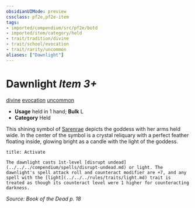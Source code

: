 ```yaml
---
obsidianUIMode: preview
cssclass: pf2e,pf2e-item
tags:
- imported/compendium/src/pf2e/botd
- imported/item/category/held
- trait/tradition/divine
- trait/school/evocation
- trait/rarity/uncommon
aliases: ["Dawnlight"]
---
```

# Dawnlight *Item 3+*  
[divine](divine.md)  [evocation](evocation.md)  [uncommon](uncommon.md)  

- **Usage** held in 1 hand; **Bulk** L
- **Category** Held

This shining symbol of [Sarenrae](../../setting/deities/sarenrae.md) depicts the goddess with her arms held wide. In the center of the symbol is a crystal reliquary with a perfect feather floating inside, glowing bright as a candle with the light of the goddess.

```ad-embed-ability
title: Activate

The dawnlight casts 1st-level [disrupt undead](../../../compendium/spells/disrupt-undead.md) or light. The dawnlight's spell attack roll and counteract modifier are +7, and any spell with the [light](../../../rules/traits/light.md) trait is treated as though its counteract level were 1 higher for counteracting darkness.
```

*Source: Book of the Dead p. 18*

